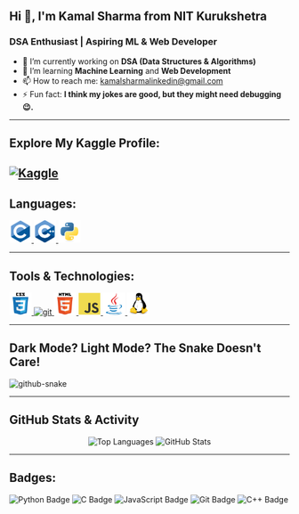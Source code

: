
## Hi 👋, I'm Kamal Sharma from NIT Kurukshetra
### DSA Enthusiast | Aspiring ML & Web Developer

- 🔭 I’m currently working on **DSA (Data Structures & Algorithms)**
- 🌱 I’m learning **Machine Learning** and **Web Development**
- 📫 How to reach me: [kamalsharmalinkedin@gmail.com](mailto:kamalsharmalinkedin@gmail.com)
- ⚡ Fun fact: **I think my jokes are good, but they might need debugging 😉.**

---

## Explore My Kaggle Profile:
[![Kaggle](https://raw.githubusercontent.com/rahuldkjain/github-profile-readme-generator/master/src/images/icons/Social/kaggle.svg)](https://kaggle.com/kamalsolves) 
---

## Languages:
<p align="left">
  <a href="https://www.cprogramming.com/" target="_blank" rel="noreferrer"> 
    <img src="https://raw.githubusercontent.com/devicons/devicon/master/icons/c/c-original.svg" alt="c" width="40" height="40"/> 
  </a>
  <a href="https://www.w3schools.com/cpp/" target="_blank" rel="noreferrer"> 
    <img src="https://raw.githubusercontent.com/devicons/devicon/master/icons/cplusplus/cplusplus-original.svg" alt="cplusplus" width="40" height="40"/> 
  </a>
  <a href="https://www.python.org" target="_blank" rel="noreferrer"> 
    <img src="https://raw.githubusercontent.com/devicons/devicon/master/icons/python/python-original.svg" alt="python" width="40" height="40"/> 
  </a>
</p>

---

## Tools & Technologies:
<p align="left">
  <a href="https://www.w3schools.com/css/" target="_blank" rel="noreferrer"> 
    <img src="https://raw.githubusercontent.com/devicons/devicon/master/icons/css3/css3-original-wordmark.svg" alt="css3" width="40" height="40"/> 
  </a>
  <a href="https://git-scm.com/" target="_blank" rel="noreferrer"> 
    <img src="https://www.vectorlogo.zone/logos/git-scm/git-scm-icon.svg" alt="git" width="40" height="40"/> 
  </a>
  <a href="https://www.w3.org/html/" target="_blank" rel="noreferrer">
    <img src="https://raw.githubusercontent.com/devicons/devicon/master/icons/html5/html5-original-wordmark.svg" alt="html5" width="40" height="40"/>
  </a>
  <a href="https://www.javascript.com" target="_blank" rel="noreferrer">
    <img src="https://raw.githubusercontent.com/devicons/devicon/master/icons/javascript/javascript-original.svg" alt="javascript" width="40" height="40"/>
  </a>
  <a href="https://www.java.com" target="_blank" rel="noreferrer">
    <img src="https://raw.githubusercontent.com/devicons/devicon/master/icons/java/java-original.svg" alt="java" width="40" height="40"/>
  </a>
  <a href="https://www.linux.org/" target="_blank" rel="noreferrer">
    <img src="https://raw.githubusercontent.com/devicons/devicon/master/icons/linux/linux-original.svg" alt="linux" width="40" height="40"/>
  </a>
</p>

---

## Dark Mode? Light Mode? The Snake Doesn't Care!

<picture>
  <source media="(prefers-color-scheme: dark)" srcset="https://raw.githubusercontent.com/kamalstores/kamalstores/output/github-snake-dark.svg" />
  <source media="(prefers-color-scheme: light)" srcset="https://raw.githubusercontent.com/kamalstores/kamalstores/output/github-snake.svg" />
  <img alt="github-snake" src="https://raw.githubusercontent.com/tobiasmeyhoefer/tobiasmeyhoefer/output/github-snake.svg" />
</picture>

---

## GitHub Stats & Activity

<div align="center">
  <img src="https://github-readme-stats.vercel.app/api/top-langs?username=kamalstores&show_icons=true&locale=en&layout=compact" alt="Top Languages" width="300" />
  <img src="https://github-readme-stats.vercel.app/api?username=kamalstores&show_icons=true&locale=en" alt="GitHub Stats" width="300" />
  
</div>


---

## Badges:
![Python Badge](https://img.shields.io/badge/-Python-blue?style=flat-square&logo=python&logoColor=white)
![C Badge](https://img.shields.io/badge/--blue?style=flat-square&logo=c&logoColor=white)
![JavaScript Badge](https://img.shields.io/badge/-JavaScript-yellow?style=flat-square&logo=javascript&logoColor=white)
![Git Badge](https://img.shields.io/badge/-Git-orange?style=flat-square&logo=git&logoColor=white)
![C++ Badge](https://img.shields.io/badge/--blue?style=flat-square&logo=cplusplus&logoColor=white)


